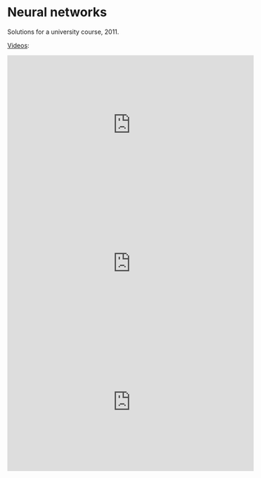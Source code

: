 # Neural networks

Solutions for a university course, 2011.

[Videos](https://www.youtube.com/playlist?list=PL8ic54pQ5gLwk5DIb9FtTvIiqHTf0MfzN):

<iframe width="560" height="315" src="https://www.youtube.com/embed/9eLR5J2XAoc" frameborder="0" allow="accelerometer; autoplay; encrypted-media; gyroscope; picture-in-picture" allowfullscreen></iframe>

<iframe width="560" height="315" src="https://www.youtube.com/embed/aT6OPqYN1Wo" frameborder="0" allow="accelerometer; autoplay; encrypted-media; gyroscope; picture-in-picture" allowfullscreen></iframe>

<iframe width="560" height="315" src="https://www.youtube.com/embed/5qYN5PWmT9g" frameborder="0" allow="accelerometer; autoplay; encrypted-media; gyroscope; picture-in-picture" allowfullscreen></iframe>

<!-- ❄️ Hello to the GitHub Archive! ❄️ -->
